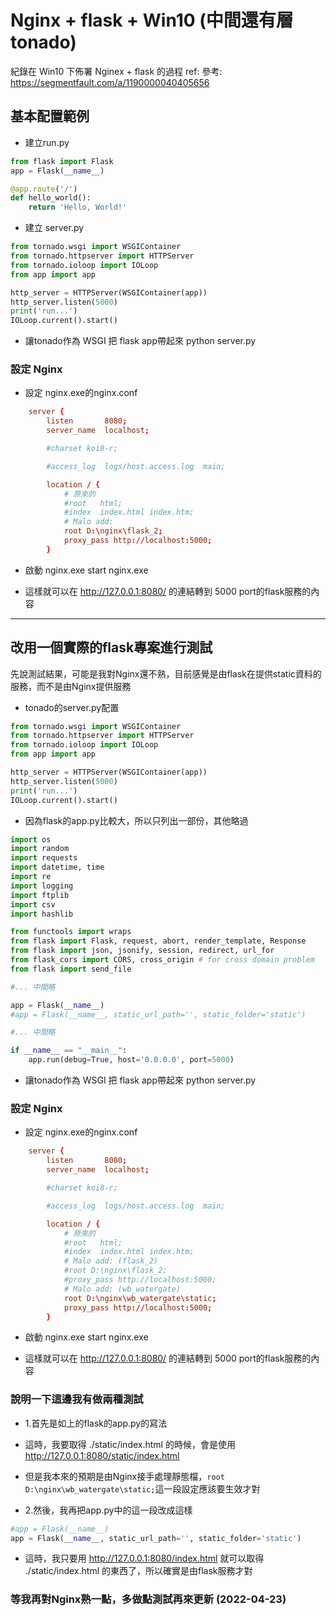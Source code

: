 # Nginx + flask + Win10 (中間還有層tonado)

紀錄在 Win10 下佈署 Nginex + flask 的過程
ref: 參考: https://segmentfault.com/a/1190000040405656

## 基本配置範例

- 建立run.py
```python
from flask import Flask
app = Flask(__name__)

@app.route('/')
def hello_world():
    return 'Hello, World!'
```

- 建立 server.py
```python
from tornado.wsgi import WSGIContainer
from tornado.httpserver import HTTPServer
from tornado.ioloop import IOLoop
from app import app

http_server = HTTPServer(WSGIContainer(app))
http_server.listen(5000)
print('run...')
IOLoop.current().start()
```

- 讓tonado作為 WSGI 把 flask app帶起來
python server.py


### 設定 Nginx
- 設定 nginx.exe的nginx.conf
```conf
    server {
        listen       8080;
        server_name  localhost;

        #charset koi8-r;

        #access_log  logs/host.access.log  main;

        location / {
            # 原來的
            #root   html;
            #index  index.html index.htm;
            # Malo add:
            root D:\nginx\flask_2;
            proxy_pass http://localhost:5000; 
        }
```

- 啟動 nginx.exe
start nginx.exe

- 這樣就可以在 http://127.0.0.1:8080/ 的連結轉到 5000 port的flask服務的內容

----

## 改用一個實際的flask專案進行測試
先說測試結果，可能是我對Nginx還不熟，目前感覺是由flask在提供static資料的服務，而不是由Nginx提供服務

- tonado的server.py配置
```python
from tornado.wsgi import WSGIContainer
from tornado.httpserver import HTTPServer
from tornado.ioloop import IOLoop
from app import app

http_server = HTTPServer(WSGIContainer(app))
http_server.listen(5000)
print('run...')
IOLoop.current().start()
```

- 因為flask的app.py比較大，所以只列出一部份，其他略過
```python
import os
import random
import requests
import datetime, time
import re
import logging
import ftplib
import csv
import hashlib

from functools import wraps
from flask import Flask, request, abort, render_template, Response
from flask import json, jsonify, session, redirect, url_for
from flask_cors import CORS, cross_origin # for cross domain problem
from flask import send_file

#... 中間略

app = Flask(__name__)
#app = Flask(__name__, static_url_path='', static_folder='static')

#... 中間略

if __name__ == "__main__":
    app.run(debug=True, host='0.0.0.0', port=5000)

```

- 讓tonado作為 WSGI 把 flask app帶起來
python server.py

### 設定 Nginx
- 設定 nginx.exe的nginx.conf
```conf
    server {
        listen       8080;
        server_name  localhost;

        #charset koi8-r;

        #access_log  logs/host.access.log  main;

        location / {
            # 原來的
            #root   html;
            #index  index.html index.htm;
            # Malo add: (flask_2)
            #root D:\nginx\flask_2;
            #proxy_pass http://localhost:5000; 
            # Malo add: (wb_watergate)
            root D:\nginx\wb_watergate\static;
            proxy_pass http://localhost:5000;
        }

```

- 啟動 nginx.exe
start nginx.exe

- 這樣就可以在 http://127.0.0.1:8080/ 的連結轉到 5000 port的flask服務的內容

### 說明一下這邊我有做兩種測試
- 1.首先是如上的flask的app.py的寫法

- 這時，我要取得 ./static/index.html 的時候，會是使用 http://127.0.0.1:8080/static/index.html
- 但是我本來的預期是由Nginx接手處理靜態檔，```root D:\nginx\wb_watergate\static;```這一段設定應該要生效才對

- 2.然後，我再把app.py中的這一段改成這樣
```python
#app = Flask(__name__)
app = Flask(__name__, static_url_path='', static_folder='static')
```

- 這時，我只要用 http://127.0.0.1:8080/index.html 就可以取得 ./static/index.html 的東西了，所以確實是由flask服務才對

### 等我再對Nginx熟一點，多做點測試再來更新 (2022-04-23)

